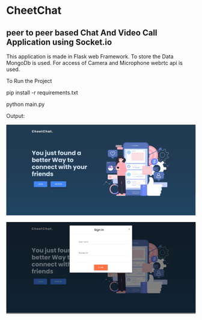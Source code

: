 
# CheetChat

## peer to peer based Chat And Video Call Application using Socket.io

This application is made in Flask web Framework. To store the Data MongoDb is used.
For access of Camera and Microphone webrtc api is used.

To Run the Project 

pip install -r requirements.txt 

python main.py


Output:

![main](https://raw.githubusercontent.com/Ajaymagar/cheetChat/master/images/main.JPG)

![signin](https://raw.githubusercontent.com/Ajaymagar/cheetChat/master/images/Signin.JPG)







